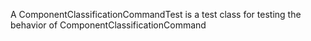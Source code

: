 A ComponentClassificationCommandTest is a test class for testing the behavior of ComponentClassificationCommand